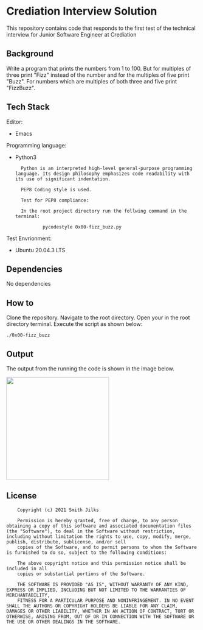 # Crediation Interview Solution
This repository contains code that responds to the first test of the technical interview for Junior Software Engineer at Crediation

## Background
Write a program that prints the numbers from 1 to 100. But for multiples of three print "Fizz" instead of the number and for the multiples of five print "Buzz". For numbers which are multiples of both three and five print "FizzBuzz".

## Tech Stack
Editor:
- Emacs

Programming language: 
- Python3

        Python is an interpreted high-level general-purpose programming language. Its design philosophy emphasizes code readability with its use of significant indentation.
        
        PEP8 Coding style is used.
        
        Test for PEP8 compliance: 

        In the root project directory run the follwing command in the terminal:

                pycodestyle 0x00-fizz_buzz.py

Test Envrionment: 
 - Ubuntu 20.04.3 LTS

## Dependencies
No dependencies


## How to
Clone the repository.
Navigate to the root directory.
Open your in the root directory terminal.
Execute the script as shown below:
        
```./0x00-fizz_buzz```

## Output
The output from the running the code is shown in the image below.

<img src="https://github.com/smithjilks/crediation-test-0x00/blob/master/images/fizzbuzz.png" width="270"/>

## License
        Copyright (c) 2021 Smith Jilks

        Permission is hereby granted, free of charge, to any person obtaining a copy of this software and associated documentation files (the "Software"), to deal in the Software without restriction, including without limitation the rights to use, copy, modify, merge, publish, distribute, sublicense, and/or sell
        copies of the Software, and to permit persons to whom the Software is furnished to do so, subject to the following conditions:

        The above copyright notice and this permission notice shall be included in all
        copies or substantial portions of the Software.

        THE SOFTWARE IS PROVIDED "AS IS", WITHOUT WARRANTY OF ANY KIND, EXPRESS OR IMPLIED, INCLUDING BUT NOT LIMITED TO THE WARRANTIES OF MERCHANTABILITY,
        FITNESS FOR A PARTICULAR PURPOSE AND NONINFRINGEMENT. IN NO EVENT SHALL THE AUTHORS OR COPYRIGHT HOLDERS BE LIABLE FOR ANY CLAIM, DAMAGES OR OTHER LIABILITY, WHETHER IN AN ACTION OF CONTRACT, TORT OR OTHERWISE, ARISING FROM, OUT OF OR IN CONNECTION WITH THE SOFTWARE OR THE USE OR OTHER DEALINGS IN THE SOFTWARE.
